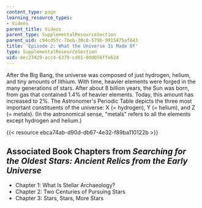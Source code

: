 ```yaml
---
content_type: page
learning_resource_types:
- Videos
parent_title: Videos
parent_type: SupplementalResourceSection
parent_uid: c94cd5fc-7beb-30c8-579b-9915475af643
title: 'Episode 2: What the Universe Is Made Of'
type: SupplementalResourceSection
uid: eec27429-acc4-6379-cd61-0dd056ffe62d
---
```


After the Big Bang, the universe was composed of just hydrogen, helium, and tiny amounts of lithium. With time, heavier elements were forged in the many generations of stars. After about 8 billion years, the Sun was born, from gas that contained 1.4% of heavier elements. Today, this amount has increased to 2%. The Astronomer's Periodic Table depicts the three most important constituents of the universe: X (= hydrogen), Y (= helium), and Z (= metals). (In the astronomical sense, "metals" refers to all the elements except hydrogen and helium.) 

{{< resource ebca74ab-d90d-db67-4e32-f89ba110122b >}}

Associated Book Chapters from _Searching for the Oldest Stars: Ancient Relics from the Early Universe_
------------------------------------------------------------------------------------------------------

*   Chapter 1: What Is Stellar Archaeology?
*   Chapter 2: Two Centuries of Pursuing Stars
*   Chapter 3: Stars, Stars, More Stars